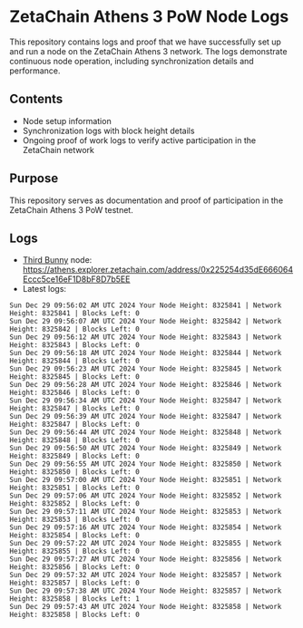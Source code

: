 # ZetaChain Athens 3 PoW Node Logs
This repository contains logs and proof that we have successfully set up and run a node on the ZetaChain Athens 3 network. The logs demonstrate continuous node operation, including synchronization details and performance.

## Contents
- Node setup information
- Synchronization logs with block height details
- Ongoing proof of work logs to verify active participation in the ZetaChain network

## Purpose
This repository serves as documentation and proof of participation in the ZetaChain Athens 3 PoW testnet.

## Logs

- [Third Bunny](https://thirdbunny.xyz/) node: https://athens.explorer.zetachain.com/address/0x225254d35dE666064Eccc5ce16eF1D8bF8D7b5EE
- Latest logs:
```
Sun Dec 29 09:56:02 AM UTC 2024 Your Node Height: 8325841 | Network Height: 8325841 | Blocks Left: 0
Sun Dec 29 09:56:07 AM UTC 2024 Your Node Height: 8325842 | Network Height: 8325842 | Blocks Left: 0
Sun Dec 29 09:56:12 AM UTC 2024 Your Node Height: 8325843 | Network Height: 8325843 | Blocks Left: 0
Sun Dec 29 09:56:18 AM UTC 2024 Your Node Height: 8325844 | Network Height: 8325844 | Blocks Left: 0
Sun Dec 29 09:56:23 AM UTC 2024 Your Node Height: 8325845 | Network Height: 8325845 | Blocks Left: 0
Sun Dec 29 09:56:28 AM UTC 2024 Your Node Height: 8325846 | Network Height: 8325846 | Blocks Left: 0
Sun Dec 29 09:56:34 AM UTC 2024 Your Node Height: 8325847 | Network Height: 8325847 | Blocks Left: 0
Sun Dec 29 09:56:39 AM UTC 2024 Your Node Height: 8325847 | Network Height: 8325847 | Blocks Left: 0
Sun Dec 29 09:56:44 AM UTC 2024 Your Node Height: 8325848 | Network Height: 8325848 | Blocks Left: 0
Sun Dec 29 09:56:50 AM UTC 2024 Your Node Height: 8325849 | Network Height: 8325849 | Blocks Left: 0
Sun Dec 29 09:56:55 AM UTC 2024 Your Node Height: 8325850 | Network Height: 8325850 | Blocks Left: 0
Sun Dec 29 09:57:00 AM UTC 2024 Your Node Height: 8325851 | Network Height: 8325851 | Blocks Left: 0
Sun Dec 29 09:57:06 AM UTC 2024 Your Node Height: 8325852 | Network Height: 8325852 | Blocks Left: 0
Sun Dec 29 09:57:11 AM UTC 2024 Your Node Height: 8325853 | Network Height: 8325853 | Blocks Left: 0
Sun Dec 29 09:57:16 AM UTC 2024 Your Node Height: 8325854 | Network Height: 8325854 | Blocks Left: 0
Sun Dec 29 09:57:22 AM UTC 2024 Your Node Height: 8325855 | Network Height: 8325855 | Blocks Left: 0
Sun Dec 29 09:57:27 AM UTC 2024 Your Node Height: 8325856 | Network Height: 8325856 | Blocks Left: 0
Sun Dec 29 09:57:32 AM UTC 2024 Your Node Height: 8325857 | Network Height: 8325857 | Blocks Left: 0
Sun Dec 29 09:57:38 AM UTC 2024 Your Node Height: 8325857 | Network Height: 8325858 | Blocks Left: 1
Sun Dec 29 09:57:43 AM UTC 2024 Your Node Height: 8325858 | Network Height: 8325858 | Blocks Left: 0
```
